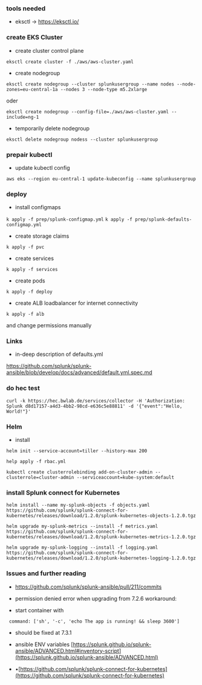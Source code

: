 
### tools needed ###

  

- eksctl -> https://eksctl.io/

  

### create EKS Cluster

  

- create cluster control plane

``eksctl create cluster -f ./aws/aws-cluster.yaml``

  

- create nodegroup

  

``eksctl create nodegroup --cluster splunkusergroup --name nodes --node-zones=eu-central-1a --nodes 3 --node-type m5.2xlarge``

  

oder

  

``eksctl create nodegroup --config-file=./aws/aws-cluster.yaml --include=ng-1``

  

- temporarily delete nodegroup

  

``eksctl delete nodegroup nodess --cluster splunkusergroup ``

  

### prepair kubectl

  

- update kubectl config

``aws eks --region eu-central-1 update-kubeconfig --name splunkusergroup``

  
  

### deploy

  

- install configmaps

  

``k apply -f prep/splunk-configmap.yml``
``k apply -f prep/splunk-defaults-configmap.yml``

  

- create storage claims

  

``k apply -f pvc``

  

- create services

  

``k apply -f services``

  

- create pods

  

``k apply -f deploy``

  

- create ALB loadbalancer for internet connectivity

  

``k apply -f alb``

  
  





  


  

and change permissions manually

  

### Links

  

- in-deep description of defaults.yml

  

https://github.com/splunk/splunk-ansible/blob/develop/docs/advanced/default.yml.spec.md

    

### do hec test

```curl -k https://hec.bwlab.de/services/collector -H 'Authorization: Splunk d8d17157-a4d3-4bb2-98cd-e636c5e88811' -d '{"event":"Hello, World!"}'```


### Helm

- install

```helm init --service-account=tiller --history-max 200```

```help apply -f rbac.yml```

```kubectl create clusterrolebinding add-on-cluster-admin --clusterrole=cluster-admin --serviceaccount=kube-system:default```

  

### install Splunk connect for Kubernetes


``helm install --name my-splunk-objects -f objects.yaml https://github.com/splunk/splunk-connect-for-kubernetes/releases/download/1.2.0/splunk-kubernetes-objects-1.2.0.tgz``
  
``helm upgrade my-splunk-metrics --install -f metrics.yaml https://github.com/splunk/splunk-connect-for-kubernetes/releases/download/1.2.0/splunk-kubernetes-metrics-1.2.0.tgz``

``helm upgrade my-splunk-logging --install -f logging.yaml https://github.com/splunk/splunk-connect-for-kubernetes/releases/download/1.2.0/splunk-kubernetes-logging-1.2.0.tgz``

### Issues and further reading

- https://github.com/splunk/splunk-ansible/pull/211/commits
- permission denied error when upgrading from 7.2.6
workaround:

- start container with

`` command: ['sh', '-c', 'echo The app is running! && sleep 3600']``

- should be fixed at 7.3.1

- ansible ENV variables [https://splunk.github.io/splunk-ansible/ADVANCED.html#inventory-script](https://splunk.github.io/splunk-ansible/ADVANCED.html)
- •[https://github.com/splunk/splunk-connect-for-kubernetes](https://github.com/splunk/splunk-connect-for-kubernetes)